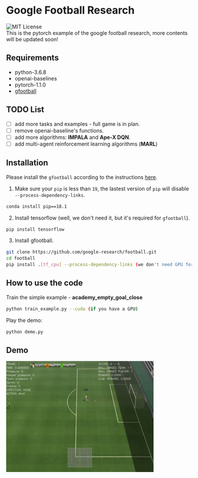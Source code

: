 # Google Football Research
![MIT License](https://img.shields.io/badge/license-MIT-blue.svg)   
This is the pytorch example of the google football research, more contents will be updated soon!
## Requirements
- python-3.6.8
- openai-baselines
- pytorch-1.1.0
- [gfootball](https://github.com/google-research/football)
## TODO List
- [ ] add more tasks and examples - full game is in plan.
- [ ] remove openai-baseline's functions.
- [ ] add more algorithms: **IMPALA** and **Ape-X DQN**.
- [ ] add multi-agent reinforcement learning algorithms (**MARL**)

## Installation
Please install the `gfootball` according to the instructions [here](https://github.com/google-research/football).
1. Make sure your `pip` is less than `19`, the lastest version of `pip` will disable `--process-dependency-links`.
```bash
conda install pip==18.1
```
2. Install tensorflow (well, we don't need it, but it's required for `gfootball`).
```bash
pip install tensorflow
```
3. Install gfootball.
``` bash 
git clone https://github.com/google-research/football.git
cd football
pip install .[tf_cpu] --process-dependency-links (we don't need GPU for tensorflow)
```
## How to use the code
Train the simple example - **academy_empty_goal_close**
```bash
python train_example.py --cuda (if you have a GPU)
```
Play the demo:
```bash
python demo.py
```
## Demo
![Demo](figures/demo.gif)
